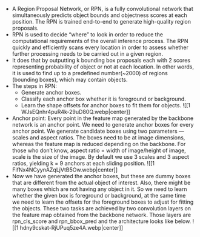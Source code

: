 - A Region Proposal Network, or RPN, is a fully convolutional network that simultaneously predicts object bounds and objectness scores at each position. The RPN is trained end-to-end to generate high-quality region proposals.
- RPN is used to decide “where” to look in order to reduce the computational requirements of the overall inference process. The RPN quickly and efficiently scans every location in order to assess whether further processing needs to be carried out in a given region.
- It does that by outputting k bounding box proposals each with 2 scores representing probability of object or not at each location. In other words, it is used to find up to a predefined number(~2000) of regions (bounding boxes), which may contain objects.
- The steps in RPN:
	- Generate anchor boxes.
	- Classify each anchor box whether it is foreground or background.
	- Learn the shape offsets for anchor boxes to fit them for objects.
![[1 WJsEQnhr4puR4k-29uD80Q.webp|center]]
- Anchor point: Every point in the feature map generated by the backbone network is an anchor point. We need to generate anchor boxes for every anchor point. We generate candidate boxes using two parameters — scales and aspect ratios. The boxes need to be at image dimensions, whereas the feature map is reduced depending on the backbone. For those who don’t know, aspect ratio = width of image/height of image, scale is the size of the image. By default we use 3 scales and 3 aspect ratios, yielding k = 9 anchors at each sliding position.
![[1 FifNx4NCyynAZqLjVtB5Ow.webp|center]]
- Now we have generated the anchor boxes, but these are dummy boxes that are different from the actual object of interest. Also, there might be many boxes which are not having any object in it. So we need to learn whether the given box is foreground or background, at the same time we need to learn the offsets for the foreground boxes to adjust for fitting the objects. These two tasks are achieved by two convolution layers on the feature map obtained from the backbone network. Those layers are rpn_cls_score and rpn_bbox_pred and the architecture looks like below.
![[1 hdny9cskat-RjUPuq5ze4A.webp|center]]